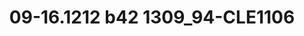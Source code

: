 ---
title: 09-16.1212 b42 1309_94-CLE1106
image: 09-16.1212 b42 1309_94-CLE1106.jpg
brand: thumbs
layout: vestito
---